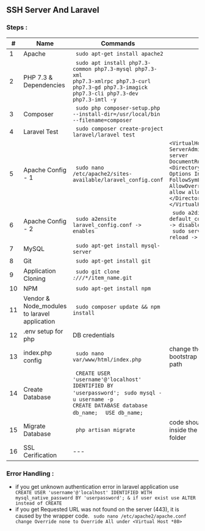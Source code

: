 ## SSH Server And Laravel

### Steps :

| # |Name|Commands| Extras |
|---|---|---|---|
| 1 | Apache | <code> sudo apt-get install apache2  |
| 2 | PHP 7.3 & Dependencies  |  <code> sudo apt install php7.3-common php7.3-mysql php7.3-xml php7.3-xmlrpc php7.3-curl php7.3-gd php7.3-imagick php7.3-cli php7.3-dev php7.3-imtl -y |
| 3 | Composer | <code> sudo php composer-setup.php --install-dir=/usr/local/bin --filename=composer |
| 4 | Laravel Test | <code> sudo composer create-project laravel/laravel test |
| 5 | Apache Config - 1 |  <code> sudo nano /etc/apache2/sites-available/laravel_config.conf | <code><VirtualHost *:80> ServerAdmin ip-of-the-server DocumentRoot /var/www/html <Directory /var/www/> Options Indexes FollowSymLinks MultiViews AllowOverride All Order allow allow from all <\/Directory> <\/VirtualHost> |
| 6 | Apache Config - 2 | <code> sudo a2ensite laravel_config.conf -> enables | <code> sudo a2dissite default_configuration_file -> disables </code> <code> sudo service apache2 reload -> used in between | 
| 7 | MySQL | <code> sudo apt-get install mysql-server | 
| 8 | Git | <code> sudo apt-get install git | 
| 9 | Application Cloning | <code> sudo git clone *://*/*/item_name.git |
| 10 | NPM | <code> sudo apt-get install npm |
| 11 | Vendor & Node_modules to laravel application | <code> sudo composer update && npm install |
| 12 | .env setup for php | DB credentials |
| 13 | index.php config | <code> sudo nano var/www/html/index.php | change the vendor & bootstrap folder to relative path | 
| 14 | Create Database |<code> CREATE USER 'username'@'localhost' IDENTIFIED BY 'userpassword';</code> <code> sudo mysql -u username -p </code> <code> CREATE DATABASE database db_name; </code> <code>  USE db_name; </code> |
| 15 | Migrate Database | <code> php artisan migrate | code should be executed inside the laravelApplication folder | 
| 16 | SSL Cerification | --- | 

### Error Handling :

 - if you get unknown authentication error in laravel application use <code> CREATE  USER 'username'@'localhost' IDENTIFIED WITH mysql_native_password BY 'userpassword'; & if user exist use ALTER instead of CREATE </code>
 - if you get Requested URL was not found on the server (443), it is caused by the wrapper code. <code> sudo nano /etc/apache2/apache.conf change Override none to Override All under <Virtual Host *80> </code>
